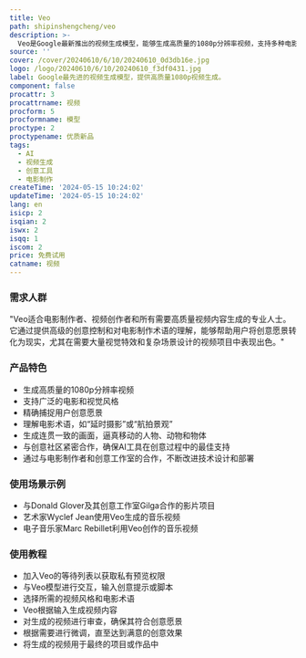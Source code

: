 ```yaml
---
title: Veo
path: shipinshengcheng/veo
description: >-
  Veo是Google最新推出的视频生成模型，能够生成高质量的1080p分辨率视频，支持多种电影和视觉风格。它通过先进的自然语言和视觉语义理解，能够精确捕捉用户创意愿景，生成与提示语调一致且细节丰富的视频内容。Veo模型提供前所未有的创意控制水平，理解电影术语如“延时摄影”或“航拍景观”，创造出连贯一致的画面，使人物、动物和物体在镜头中逼真地移动。
source: ''
cover: /cover/20240610/6/10/20240610_0d3db16e.jpg
logo: /logo/20240610/6/10/20240610_f3df0431.jpg
label: Google最先进的视频生成模型，提供高质量1080p视频生成。
component: false
procattr: 3
procattrname: 视频
procform: 5
procformname: 模型
proctype: 2
proctypename: 优质新品
tags:
  - AI
  - 视频生成
  - 创意工具
  - 电影制作
createTime: '2024-05-15 10:24:02'
updateTime: '2024-05-15 10:24:02'
lang: en
isicp: 2
isqian: 2
iswx: 2
isqq: 1
iscom: 2
price: 免费试用
catname: 视频
---
```




### 需求人群
"Veo适合电影制作者、视频创作者和所有需要高质量视频内容生成的专业人士。它通过提供高级的创意控制和对电影制作术语的理解，能够帮助用户将创意愿景转化为现实，尤其在需要大量视觉特效和复杂场景设计的视频项目中表现出色。"

### 产品特色
* 生成高质量的1080p分辨率视频
* 支持广泛的电影和视觉风格
* 精确捕捉用户创意愿景
* 理解电影术语，如“延时摄影”或“航拍景观”
* 生成连贯一致的画面，逼真移动的人物、动物和物体
* 与创意社区紧密合作，确保AI工具在创意过程中的最佳支持
* 通过与电影制作者和创意工作室的合作，不断改进技术设计和部署

### 使用场景示例
* 与Donald Glover及其创意工作室Gilga合作的影片项目
* 艺术家Wyclef Jean使用Veo生成的音乐视频
* 电子音乐家Marc Rebillet利用Veo创作的音乐视频

### 使用教程
* 加入Veo的等待列表以获取私有预览权限
* 与Veo模型进行交互，输入创意提示或脚本
* 选择所需的视频风格和电影术语
* Veo根据输入生成视频内容
* 对生成的视频进行审查，确保其符合创意愿景
* 根据需要进行微调，直至达到满意的创意效果
* 将生成的视频用于最终的项目或作品中

  
